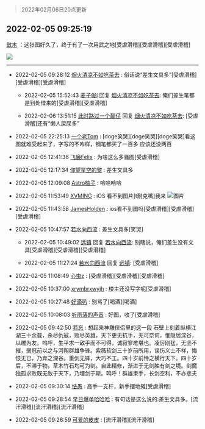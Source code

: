 > 2022年02月06日20点更新
<link rel="stylesheet" href="https://cdn.jsdelivr.net/gh/taotie6/sampleJSON@main/css/photo_show.css">
<meta name="referrer" content="no-referrer" />


 ## 2022-02-05 09:25:19 

 [㪚木](https://www.coolapk.com/feed/33316401?shareKey=NmI2OWJmNzM0OTM0NjFmZGQyZDc~) ：这张图好久了，终于有了一次用武之地[受虐滑稽][受虐滑稽][受虐滑稽] 

<div class="album">
<img class="img-item" src="https://image.coolapk.com/feed/2022/0205/09/1081091_2c9d0fe4_4318_4934_360@240x240.jpeg" />
</div>

 ------- 

- 2022-02-05 09:28:12 [烟火清凉不如吃茶去](uid=4279524) : 俗话说“差生文具多”[受虐滑稽][受虐滑稽][受虐滑稽] 

    - 2022-02-05 15:52:43 [麦子俊i](uid=800098) 回复 [烟火清凉不如吃茶去](uid=4279524): 俺们差生笔都是到处借来的[受虐滑稽][受虐滑稽] 

    - 2022-02-06 13:51:15 [此时路过一个靓仔](uid=2430256) 回复 [烟火清凉不如吃茶去](uid=4279524): [受虐滑稽]还有“懒人屎尿多” 

- 2022-02-05 22:25:13 [一个老Tom](uid=1885797) : [doge笑哭][doge笑哭][doge笑哭]看这图就难受起来了，字写的不咋样，钢笔都买了一百多  应该还没两百 

- 2022-02-05 12:41:36 [飞廉Felix](uid=900024) : 为啥这么多骚图[受虐滑稽] 

- 2022-02-05 12:17:34 [仰望星空的黎](uid=1961388) : 差生文具多 

- 2022-02-05 12:09:08 [Astro柚子](uid=1797650) : 哈哈哈哈 

- 2022-02-05 11:53:49 [XVMING](uid=1188874) : iOS 看不到图片[t耐克嘴]我来 ![图片](https://image.coolapk.com/feed/2022/0205/11/1188874_0b9c3cac_3228_7891_45@240x240.jpeg)

- 2022-02-05 11:43:58 [JamesHolden](uid=3484763) : ios看不到图吗[受虐滑稽][受虐滑稽][受虐滑稽] 

- 2022-02-05 10:47:57 [若水向西流](uid=1707033) : 差生文具多[笑哭] 

    - 2022-02-05 10:49:02 [远镇](uid=1471248) 回复 [若水向西流](uid=1707033): 别瞎说，俺们差生没有文具[受虐滑稽][受虐滑稽][受虐滑稽] 

    - 2022-02-05 11:27:24 [若水向西流](uid=1707033) 回复 [远镇](uid=1471248): [受虐滑稽] 

- 2022-02-05 11:08:49 [心虫z](uid=151532) : [受虐滑稽][受虐滑稽][受虐滑稽] 

- 2022-02-05 10:37:00 [xrymbrxwyjh](uid=1710564) : 楼主还没写字呢[受虐滑稽] 

- 2022-02-05 10:27:48 [好滴叭](uid=5526219) : 别骂了[喝酒][喝酒] 

- 2022-02-05 10:08:03 [听雨落的声音](uid=3650984) : 好图，收了[受虐滑稽] 

- 2022-02-05 09:42:50 [若忘](uid=459610) : 想起来神雕侠侣里的这一段
石壁上刻着纵横江湖三十余载，杀尽仇寇，败尽英雄，天下更无抗手，无可奈何，惟隐居深谷，以雕为友。呜呼，生平求一敌手而不可得，诚寂寥难堪也。凌厉刚猛，无坚不摧，弱冠前以之与河朔群雄争锋。紫薇软剑三十岁前所用，误伤义士不祥，悔恨无已，乃弃之深谷。重剑无锋<!--break-->，大巧不工。四十岁前恃之横行天下。四十岁后，不滞于物，草木竹石均可为剑。自此精修，渐进于无剑胜有剑之境。剑魔独孤求败既无敌于天下，乃埋剑于斯。鸣呼！群雄束手，长剑空利，不亦悲夫 

- 2022-02-05 09:30:14 [怯愚](uid=1548302) : 高手一支杆，新手摆地摊[受虐滑稽] 

- 2022-02-05 09:28:54 [早日爆单哈哈哈](uid=2188936) : 有句话是这么说的:差生文具多。[流汗滑稽][流汗滑稽][流汗滑稽] 

- 2022-02-05 09:26:59 [可爱的皮皮](uid=2163021) : [流汗滑稽][流汗滑稽] 

